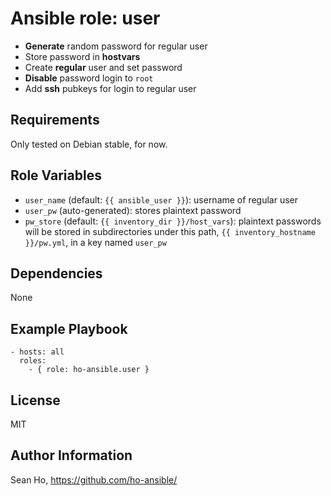 # Ansible role: user
+ **Generate** random password for regular user
+ Store password in **hostvars**
+ Create **regular** user and set password
+ **Disable** password login to `root`
+ Add **ssh** pubkeys for login to regular user

## Requirements
Only tested on Debian stable, for now.

## Role Variables
+ `user_name` (default: `{{ ansible_user }}`): username of regular user
+ `user_pw` (auto-generated): stores plaintext password
+ `pw_store` (default: `{{ inventory_dir }}/host_vars`):
  plaintext passwords will be stored in subdirectories under this path,
  `{{ inventory_hostname }}/pw.yml`, in a key named `user_pw`

## Dependencies
None

## Example Playbook

```
- hosts: all
  roles:
    - { role: ho-ansible.user }
```

## License
MIT

## Author Information
Sean Ho, https://github.com/ho-ansible/
